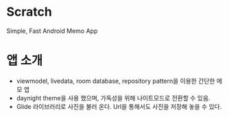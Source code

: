 # Scratch
Simple, Fast Android Memo App

# 앱 소개
* viewmodel, livedata, room database, repository pattern을 이용한 간단한 메모 앱
* daynight theme을 사용 했으며, 가독성을 위해 나이트모드로 전환할 수 있음.
* Glide 라이브러리로 사진을 불러 온다. Url을 통해서도 사진을 저장해 놓을 수 있다.
